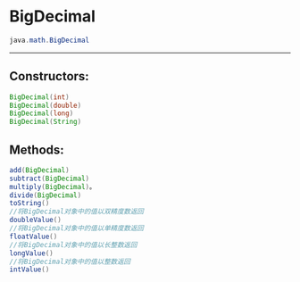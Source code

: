 # BigDecimal

```java
java.math.BigDecimal
```
---
## Constructors:
```java
BigDecimal(int) 
BigDecimal(double)
BigDecimal(long) 
BigDecimal(String)

```


## Methods:
```java
add(BigDecimal)
subtract(BigDecimal)
multiply(BigDecimal)。 
divide(BigDecimal)
toString()
//将BigDecimal对象中的值以双精度数返回
doubleValue()    
//将BigDecimal对象中的值以单精度数返回
floatValue()            
//将BigDecimal对象中的值以长整数返回
longValue()            
//将BigDecimal对象中的值以整数返回
intValue()              

```


